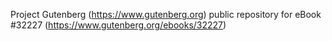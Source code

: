 Project Gutenberg (https://www.gutenberg.org) public repository for eBook #32227 (https://www.gutenberg.org/ebooks/32227)
